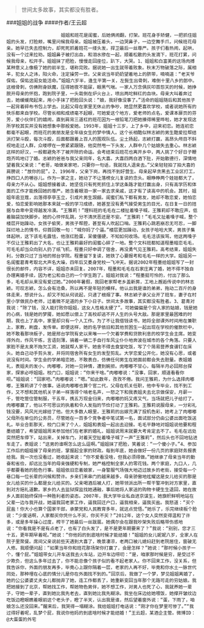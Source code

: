 > 世间太多故事，其实都没有胜者。

###姐姐的战争
####作者/王云超

						姐姐和班花是闺蜜，后她俩闹翻，打架。班花身手矫健，一把抓住姐姐的头发，打脸颊，嘴里问候我母亲。姐姐被压着头，一边哭鼻子，一边空舞手爪，问候班花母亲。她早已失去控制力，却死死抓着班花一缕头发，捍卫最后一丝尊严。孩子们看热闹，起哄，没有一个过来拉劝。姐姐鼻子被打出血，和泪水掺在一起，顺着松散的头发滴下，班花打累，问候我母亲，松开手。姐姐抹了把脸，慢慢走回座位，趴下，大哭。1、姐姐和白富美的这场肉搏某种意义上像极了她的前半生，堪称完败。据说她一出生就带着败象。秋末万物破落之际，属相羊，犯女人之讳，阳火命，注定操劳一世。父亲说当年奶奶望着地上的脐带，喃喃道：“老天爷保佑，保佑这闺女能活命。”姐姐六岁半，逢生平第一关，左鬓生出骨刺，难倒十里八乡的郎中。这根骨刺，仿佛附身妖魔，压得她夜不能寐，眼黑气喘。一家人万念俱灰叩首怨天的时候，她挣脱开母亲的怀抱，跑到院子里，一头栽倒在炉火台上，喷出两坨鲜红的血块。母亲大叫着奔过去，她缓缓爬起来，用小手抹了把脸回头说：“娘，我好像没事了。”活命的姐姐随后和其他孩子一起背着碎布书包上学去。比起父母在家里无休止的争吵，她显然更喜欢学校，或者说她所有的快乐都来自学校。尽管长相和成绩毫不起眼，可她爱这个地方，爱老师的点名，爱课本扉页的芬芳，爱小伙伴们的嬉闹，直到肩背三道杠的班花因为一根铅笔刀把她揍得稀里哗啦，她才发现这所学校其实并没有她想象中那般爱她。1993年，姐姐十三岁，上了乡中，迎来初恋。她连初恋都毫不起眼，而班花的男朋友是全年级女生的梦中情人。这个长相酷似林志颖的男生酷爱拉帮结派打架斗殴，每次斗殴，后面都跟着上百人的围观队伍。尘土扬起，志颖打赢，高昂头颅目不斜视地走过人群，众喽啰在一旁紧紧跟随，他突然甩一下头发，人群中几个姑娘失去重心。林志颖这样的好汉，一般都避免不了被开除的命运。会考结束后班花也离开乡中，两人挑了个好日子鞭炮齐鸣地订了婚。志颖的爸爸与我父亲同年，名大喜。大喜四两白酒下肚，开始散德行，深情地望着我父亲说：“老哥，咱做亲家吧，只要你一句话，我就找人退亲去。”父亲轻轻拍了拍大喜的肩膀说：“放你的屁”。2、1996年，父亲下岗，再找不到好营生。母亲起早贪黑去工业区打工，挣四口人的嚼谷儿。作为一家之主，她动了不让落榜女儿复读的念头。眼睁睁两个娃娃都大了，母亲力不从心。姐姐想接着读，她坚信只有死死抓住上学这条路才能打赢出身，只有高学历和体面的工作才能挽回她的尊严。她含着眼泪一家一家去求亲戚，这才有了读高中的机会。其时，姐姐年逾豆蔻，出落得亭亭玉立，引成片男生觊觎。闺蜜们私下都有男友，她却不敢恋爱，她怕恋爱，怕恋爱影响她那本来就一般的学习成绩，她甚至没有勇气接受男生的目光，在日复一日的拮据与自卑中变得越发冷漠。“王雅莉！”理科班的毛毛在二楼扯着嗓子喊，王雅莉却不敢应声，低着脑袋加快脚步。她的心怦怦乱跳，分不清厌恶还是不安。“王雅莉！”毛毛又扯着嗓子喊，整个楼层开始躁动，女孩子偷笑，男孩子帮腔，甚至有人吹起口哨。王雅莉心跳若崩忍无可忍，一脚踩烂地上的情书，仰首回敬一句：“喊你妈了个逼。”楼层更加躁动，女孩子哈哈大笑，男孩子集体起哄，这下该毛毛露怯，他涨红脸蛋，呆傻僵硬，不知如何收场。毛毛活该挨骂，他这两嗓子不仅让王雅莉出了大名，也让王雅莉最好的闺蜜心碎了一地。整个文科班都知道程墨暗恋毛毛，可毛毛却当众向别人扔了纸飞机，程墨只好申调了宿舍，再没勇气见王雅莉。高考结束，姐姐失利，分数只过了当地的邢台学院。程墨留下复读，她铁了心要报考和毛毛一样的大学。姐姐另一名闺蜜葛青考取北大声名大噪，四年后又委身党校一飞冲天。据说2002年程墨给姐姐写了一封很长的邮件，内容不详，姐姐亦未回复。2007年，程墨和毛毛在石家庄离了婚，她不得不独自办理离婚手续，因为老公和自己的一个学生跑了。姐姐对我说：“程墨挺可怜的，付出了那么多，毛毛却从来没有爱过她。”2000年暑假，我回老家帮老乡盖新房，工地上邂逅传说中的林志颖。可叹志颖，怎么会有沧桑，所以再不是年轻的模样。他认出我是谁的弟弟，拖动二百斤的身体走来，想说什么，却又不知从何说起，只递了根烟了事。林志颖子承父业开了班车，妻子在村里小学做民办老师，过着微不足道的乡下小日子。世间太多故事，其实都没有胜者。3、葛青对我说：“除了钱，没人能打败你姐姐，这女人性格太硬了”。可她偏偏是个穷人家的姑娘，钱是她的心病，钱是她的梦魇，她如愿以偿上了高校却逃不开人生的头号大敌。那是家里最困难的时期，我也上了高中，家里却只有一个人工作。为了不让我借钱读书，她将全部课外时间用在兼职上，家教，刷盘，发传单。即便这样，她的名字依旧和其他贫困生一起出现在学校的催款栏中，她不敢看那块板子，她是邢台学院有史以来唯一一个欠着学费和贷款利息的校学生会主席。她变得外向，作风干练，言语刻薄，骑着一辆二手自行车风尘仆仆地奔波在城市的各个角落。只要人家脸不是太臭不拖欠工资，她就帮人家干。她舍不得去食堂吃饭，写了个简易营养食谱钉在床头。她自己动手剪头发，并将同宿舍所有女生的发型剪乱。大学恋爱公开化，她没有心思，或者说没有时间。学生会的学弟暗恋她，不敢表白，仿佛任何男生在她面前都会失去胆量。表姐婚礼，表姐夫的发小，肉嘟嘟，对她一见钟情，遭到婉拒。肉嘟嘟不甘心，每隔半月必回邢台探家，探家必呼姐姐。校门口，姐姐说：“你来干啥。”肉嘟嘟说：“没事，回家，顺道看看你呗。”姐姐说：“回家吧。”肉嘟嘟说：“嗯。”如此数年，孜孜不倦。我问王雅莉，为什么选择肉嘟嘟，王雅莉讲了个故事。话说肉嘟嘟也算个官二代，父母在机关任职，他中专毕业，找不到工作，又不想和其他机关子弟一样落得个啃老名声，一怒之下和我表姐夫去北京做保安，月薪一千，管吃管住管制服，干五年，携五万现金归来，肉嘟嘟的妈又疼又气，当场就把儿子给打了。肉嘟嘟赢了，他以不可思议的执着和令人发指的节俭打动了王雅莉。王雅莉说服母亲，一分彩礼钱没要，风风光光嫁给了他。但大多数人眼里，王雅莉的出嫁充满了投机色彩，她考上了肉嘟嘟父母所在单位的公务员，尽管她在一百多个竞争者中笔试第一名，面试部分仍由公婆出面吃饭送礼。毕业合影那天，校门口来了个人，姐姐和表姐一起出去迎接。毛毛平静地对姐姐说他要和程墨结婚了，希望姐姐周末参加他们在老家的婚礼，姐姐说周末就要大考肯定去不了。毛毛在远处突然把车停下，站出来，关掉车门，对着天空扯着嗓子喊了一声“王雅莉”，然后头也不回地钻进车走了。表姐说：“这男的谁啊怎么这么逗啊。”姐姐抹了把脸，笑着说：“一个傻小子。”4、参加工作后的姐姐接了母亲的班，掌握起全家的财政。每到年底，她会做好一份几页的家庭财务报表给我。我一次也没看过，她收起来说：“你不爱看没啥，但我必须得做。”她继承了母亲当年的勤奋和省俭，却远比当年的母亲强硬和专制，她严格控制全家人的零花钱。两个家庭，九口人，几乎都要看她的脸色行事。姐姐依旧恋着娘家，一身警服气场强大地迈过故乡的老街，接受每一个巷口每一位长辈的问候和赞许。乡亲们来串门的越来越多，母亲骄傲地炫耀这是女儿给买的那是女儿给买的什么都是女儿给买的。父亲喝酒后被人打，她带领派出所一帮干警冲到对方家里，直到对方赔礼道歉。家乡的人去监狱探监找她通融，事后她将人家送的购物卡硬生生退回，她在故乡人面前始终保持一种胜利者的姿态。2007年，我大学毕业私自进京谋生，她旗帜鲜明地站在父辈一边与我开战，她逼我回老家工作，逼我回迁户口，逼我相亲，逼我买盐。我怒道：“买个屁盐！你大小也算个国家干部，承蒙党和人民教育多年，就这点觉悟。”她乐了，乐完继续板个脸说：“少废话啊，人家都买你凭什么不买，你买不买？”2012年，这个女人突然变得温和了许多，或是多年操心过度，榨干了她最后一丝跋扈。她偶尔会在跟我吵架失败后略带伤感地说：“你看我是不是有点老了，也有了白头发了，是不是更年期要来了？”我说：“别别，您才三十五，更年期早着呢。”她说：“你他妈的到底啥时候才能结婚！”姐姐的女儿妮妮八岁，全家人在院子里聚餐。席间父亲说前些天遇到大喜了，晚景凄凉，老两口被儿媳妇赶到老院居住，窗破无人修。我顺便问起：“如果当年你和班花那场架你打赢了，会是怎样？”她说：“那时候小孩子一个，懂个屁。”姐姐带女儿开车送我去火车站，边开车边唠叨：“是，咱家那时候是穷，是受过不少欺负，但这么多年过去了，你不能总像个孩子似的看不起老家人。你不回来工作，没关系，但我告诉你，外面的朋友再多，毕竟心上跟你隔着一层，老家的人再不好，毕竟和你水土一脉世代同处，那种埋在心底的情分儿是你在外面找不到的。”回京后，我做了一个梦，梦见姐姐离婚了，她的公公婆婆丈夫女儿都抛弃了她，连工作都丢了，她重新变回当年那个无路可走的穷姑娘。我把她接到了北京，帮她找工作，帮她物色男伴，她不想工作，对男人也死了心，我就养她一辈子，守她一辈子，直到她比我先老去，直到她比我先糊涂。我坐在床边给她喂饭，她撑开皱纹边吃饭边瞪眼瞧着眼前这个老头子，瞪了半天，认出我是谁，然后望着窗外说：“蛋，下雨了，咱娘怎么还没回来。”醒来后，我哭得一塌糊涂。我给姐姐打电话说：“刚才你在梦里可惨了。”“我过得好着呢，乱梦个屁，我说你他妈的到底啥时候才能结婚！”王云超，某酒企主管。微博ID：@大蛋蛋的外宅 